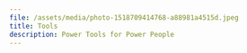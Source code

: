```yaml
---
file: /assets/media/photo-1518709414768-a88981a4515d.jpeg
title: Tools
description: Power Tools for Power People
---
```


